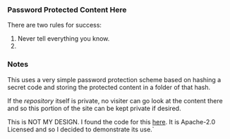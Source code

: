 ### Password Protected Content Here

There are two rules for success:

1. Never tell everything you know.
1. &nbsp;

### Notes

This uses a very simple password protection scheme based on hashing a
secret code and storing the protected content in a folder of that hash.

If the *repository* itself is private, no visiter can go look at the
content there and so this portion of the site can be kept private if
desired.

This is NOT MY DESIGN. I found the code for this
[here](https://github.com/matteobrusa/Password-protection-for-static-pages).
It is Apache-2.0 Licensed and so I decided to demonstrate its use.`
